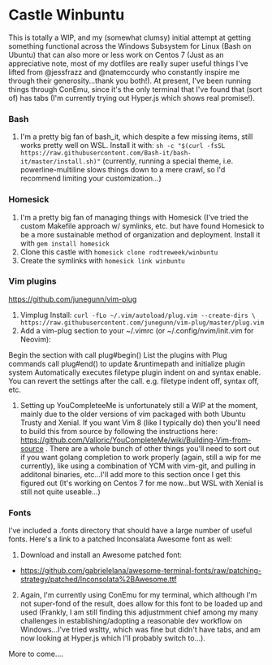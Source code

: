 # Castle Winbuntu

This is totally a WIP, and my (somewhat clumsy) initial attempt at getting something functional across the Windows Subsystem for Linux (Bash on Ubuntu) that can also more or less work on Centos 7 (Just as an appreciative note, most of my dotfiles are really super useful things I've lifted from @jessfrazz and @natemccurdy who constantly inspire me through their generosity...thank you both!). At present, I've been running things through ConEmu, since it's the only terminal that I've found that (sort of) has tabs (I'm currently trying out Hyper.js which shows real promise!).
### Bash

1. I'm a pretty big fan of bash_it, which despite a few missing items, still works pretty well on WSL.  Install it with: `sh -c "$(curl -fsSL https://raw.githubusercontent.com/Bash-it/bash-it/master/install.sh)"` (currently, running a special theme, i.e. powerline-multiline slows things down to a mere crawl, so I'd recommend limiting your customization...)


### Homesick

1. I'm a pretty big fan of managing things with Homesick (I've tried the custom Makefile approach w/ symlinks, etc. but have found Homesick to be a more sustainable method of organization and deployment. Install it with `gem install homesick`
1. Clone this castle with `homesick clone rodtreweek/winbuntu`
1. Create the symlinks with `homesick link winbuntu`

### Vim plugins
https://github.com/junegunn/vim-plug

1. Vimplug Install: `curl -fLo ~/.vim/autoload/plug.vim --create-dirs \
    https://raw.githubusercontent.com/junegunn/vim-plug/master/plug.vim`
1. Add a vim-plug section to your ~/.vimrc (or ~/.config/nvim/init.vim for Neovim):

Begin the section with call plug#begin()
List the plugins with Plug commands
call plug#end() to update &runtimepath and initialize plugin system
Automatically executes filetype plugin indent on and syntax enable. You can revert the settings after the call. e.g. filetype indent off, syntax off, etc.
1. Setting up YouCompleteeMe is unfortunately still a WIP at the moment, mainly due to the older versions of vim packaged with both Ubuntu Trusty and Xenial. If you want Vim 8 (like I typically do) then you'll need to build this from source by following the instructions here: https://github.com/Valloric/YouCompleteMe/wiki/Building-Vim-from-source . There are a whole bunch of other things you'll need to sort out if you want golang completion to work properly (again, still a wip for me currently), like using a combination of YCM with vim-git, and pulling in additonal binaries, etc...I'll add more to this section once I get this figured out (It's working on Centos 7 for me now...but WSL with Xenial is still not quite useable...)
    

### Fonts

I've included a .fonts directory that should have a large number of useful fonts.  Here's a link to a patched Inconsalata Awesome font as well:

1. Download and install an Awesome patched font:
  * <https://github.com/gabrielelana/awesome-terminal-fonts/raw/patching-strategy/patched/Inconsolata%2BAwesome.ttf>
2. Again, I'm currently using ConEmu for my terminal, which although I'm not super-fond of the result, does allow for this font to be loaded up and used (Frankly, I am still finding this adjustmment chief among my many challenges in establishing/adopting a reasonable dev workflow on Windows...I've tried wsltty, which was fine but didn't have tabs, and am now looking at Hyper.js which I'll probably switch to...).



More to come....

